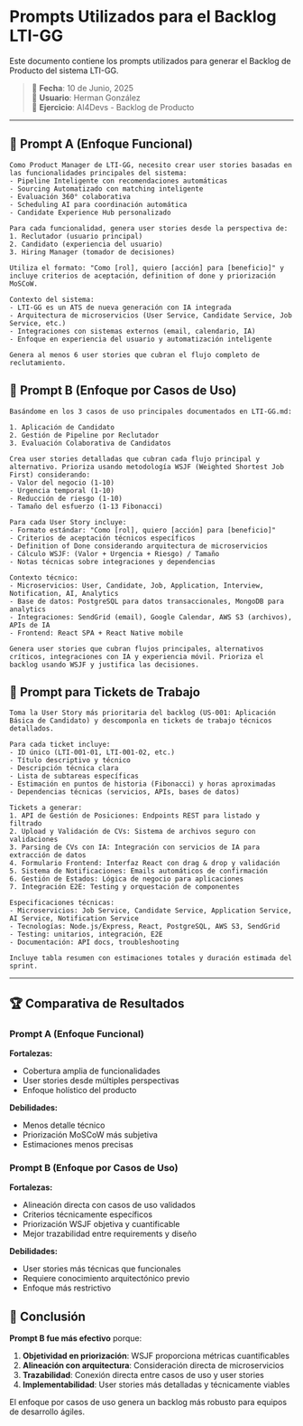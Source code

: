 # Prompts Utilizados para el Backlog LTI-GG

Este documento contiene los prompts utilizados para generar el Backlog de Producto del sistema LTI-GG.

> 📅 **Fecha**: 10 de Junio, 2025  
> 👤 **Usuario**: Herman González  
> 🎯 **Ejercicio**: AI4Devs - Backlog de Producto

---

## 📝 Prompt A (Enfoque Funcional)

```
Como Product Manager de LTI-GG, necesito crear user stories basadas en las funcionalidades principales del sistema:
- Pipeline Inteligente con recomendaciones automáticas
- Sourcing Automatizado con matching inteligente
- Evaluación 360° colaborativa
- Scheduling AI para coordinación automática
- Candidate Experience Hub personalizado

Para cada funcionalidad, genera user stories desde la perspectiva de:
1. Reclutador (usuario principal)
2. Candidato (experiencia del usuario)
3. Hiring Manager (tomador de decisiones)

Utiliza el formato: "Como [rol], quiero [acción] para [beneficio]" y incluye criterios de aceptación, definition of done y priorización MoSCoW.

Contexto del sistema:
- LTI-GG es un ATS de nueva generación con IA integrada
- Arquitectura de microservicios (User Service, Candidate Service, Job Service, etc.)
- Integraciones con sistemas externos (email, calendario, IA)
- Enfoque en experiencia del usuario y automatización inteligente

Genera al menos 6 user stories que cubran el flujo completo de reclutamiento.
```

## 📝 Prompt B (Enfoque por Casos de Uso)

```
Basándome en los 3 casos de uso principales documentados en LTI-GG.md:

1. Aplicación de Candidato
2. Gestión de Pipeline por Reclutador
3. Evaluación Colaborativa de Candidatos

Crea user stories detalladas que cubran cada flujo principal y alternativo. Prioriza usando metodología WSJF (Weighted Shortest Job First) considerando:
- Valor del negocio (1-10)
- Urgencia temporal (1-10)
- Reducción de riesgo (1-10)
- Tamaño del esfuerzo (1-13 Fibonacci)

Para cada User Story incluye:
- Formato estándar: "Como [rol], quiero [acción] para [beneficio]"
- Criterios de aceptación técnicos específicos
- Definition of Done considerando arquitectura de microservicios
- Cálculo WSJF: (Valor + Urgencia + Riesgo) / Tamaño
- Notas técnicas sobre integraciones y dependencias

Contexto técnico:
- Microservicios: User, Candidate, Job, Application, Interview, Notification, AI, Analytics
- Base de datos: PostgreSQL para datos transaccionales, MongoDB para analytics
- Integraciones: SendGrid (email), Google Calendar, AWS S3 (archivos), APIs de IA
- Frontend: React SPA + React Native mobile

Genera user stories que cubran flujos principales, alternativos críticos, integraciones con IA y experiencia móvil. Prioriza el backlog usando WSJF y justifica las decisiones.
```

## 📝 Prompt para Tickets de Trabajo

```
Toma la User Story más prioritaria del backlog (US-001: Aplicación Básica de Candidato) y descomponla en tickets de trabajo técnicos detallados.

Para cada ticket incluye:
- ID único (LTI-001-01, LTI-001-02, etc.)
- Título descriptivo y técnico
- Descripción técnica clara
- Lista de subtareas específicas
- Estimación en puntos de historia (Fibonacci) y horas aproximadas
- Dependencias técnicas (servicios, APIs, bases de datos)

Tickets a generar:
1. API de Gestión de Posiciones: Endpoints REST para listado y filtrado
2. Upload y Validación de CVs: Sistema de archivos seguro con validaciones
3. Parsing de CVs con IA: Integración con servicios de IA para extracción de datos
4. Formulario Frontend: Interfaz React con drag & drop y validación
5. Sistema de Notificaciones: Emails automáticos de confirmación
6. Gestión de Estados: Lógica de negocio para aplicaciones
7. Integración E2E: Testing y orquestación de componentes

Especificaciones técnicas:
- Microservicios: Job Service, Candidate Service, Application Service, AI Service, Notification Service
- Tecnologías: Node.js/Express, React, PostgreSQL, AWS S3, SendGrid
- Testing: unitarios, integración, E2E
- Documentación: API docs, troubleshooting

Incluye tabla resumen con estimaciones totales y duración estimada del sprint.
```

---

## 🏆 Comparativa de Resultados

### Prompt A (Enfoque Funcional)

**Fortalezas:**

- Cobertura amplia de funcionalidades
- User stories desde múltiples perspectivas
- Enfoque holístico del producto

**Debilidades:**

- Menos detalle técnico
- Priorización MoSCoW más subjetiva
- Estimaciones menos precisas

### Prompt B (Enfoque por Casos de Uso)

**Fortalezas:**

- Alineación directa con casos de uso validados
- Criterios técnicamente específicos
- Priorización WSJF objetiva y cuantificable
- Mejor trazabilidad entre requirements y diseño

**Debilidades:**

- User stories más técnicas que funcionales
- Requiere conocimiento arquitectónico previo
- Enfoque más restrictivo

## 🧠 Conclusión

**Prompt B fue más efectivo** porque:

1. **Objetividad en priorización**: WSJF proporciona métricas cuantificables
2. **Alineación con arquitectura**: Consideración directa de microservicios
3. **Trazabilidad**: Conexión directa entre casos de uso y user stories
4. **Implementabilidad**: User stories más detalladas y técnicamente viables

El enfoque por casos de uso genera un backlog más robusto para equipos de desarrollo ágiles.

```

```
